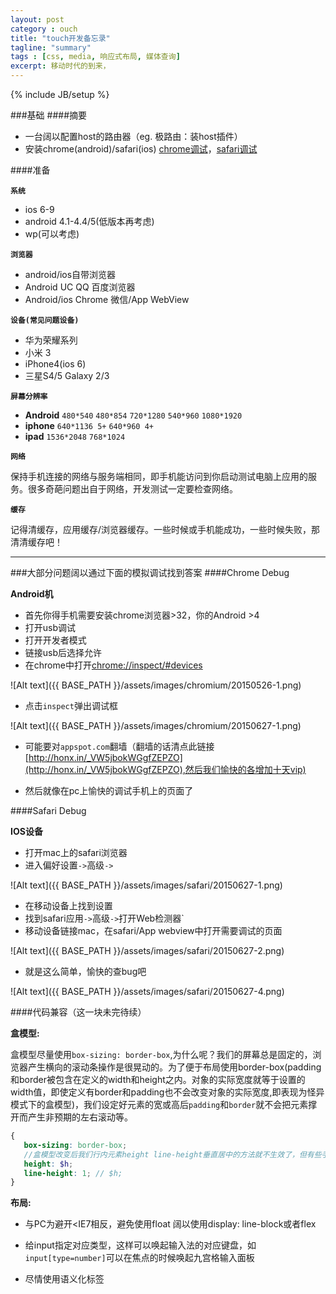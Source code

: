 ```yaml
---
layout: post
category : ouch
title: "touch开发备忘录"
tagline: "summary"
tags : [css, media, 响应式布局, 媒体查询]
excerpt: 移动时代的到来，
---
```

{% include JB/setup %}

###基础
####摘要

- 一台阔以配置host的路由器（eg. 极路由：装host插件）
- 安装chrome(android)/safari(ios) [chrome调试](#chrome_debug)，[safari调试](#safari_debug)

####<a id="os"></a>准备

**`系统`**

- ios 6-9
- android 4.1-4.4/5(低版本再考虑)
- wp(可以考虑)

**`浏览器`**

- android/ios自带浏览器
- Android UC QQ 百度浏览器
- Android/ios Chrome  微信/App WebView

**`设备(常见问题设备)`**

- 华为荣耀系列
- 小米 3
- iPhone4(ios 6)
- 三星S4/5 Galaxy 2/3

**`屏幕分辨率`**

- **Android** `480*540` `480*854`  `720*1280` `540*960` `1080*1920`
- **iphone** `640*1136 5+` `640*960 4+`
- **ipad** `1536*2048` `768*1024`

**`网络`**

保持手机连接的网络与服务端相同，即手机能访问到你启动测试电脑上应用的服务。很多奇葩问题出自于网络，开发测试一定要检查网络。

**`缓存`**

记得清缓存，应用缓存/浏览器缓存。一些时候或手机能成功，一些时候失败，那清清缓存吧！

---

###大部分问题阔以通过下面的模拟调试找到答案
####<a id="chrome_debug"></a>Chrome Debug

**Android机**

- 首先你得手机需要安装chrome浏览器>32，你的Android >4
- 打开usb调试
- 打开开发者模式
- 链接usb后选择允许
- 在chrome中打开[chrome://inspect/#devices](chrome://inspect/#devices)

![Alt text]({{ BASE_PATH }}/assets/images/chromium/20150526-1.png)

- 点击`inspect`弹出调试框

![Alt text]({{ BASE_PATH }}/assets/images/chromium/20150627-1.png)

- 可能要对`appspot.com`翻墙（翻墙的话清点此链接[http://honx.in/_VW5jbokWGgfZEPZO](http://honx.in/_VW5jbokWGgfZEPZO),然后我们愉快的各增加十天vip)

- 然后就像在pc上愉快的调试手机上的页面了

####<a id="safari_debug"></a>Safari Debug

**IOS设备**

- 打开mac上的safari浏览器
- 进入偏好设置`->`高级`->`

![Alt text]({{ BASE_PATH }}/assets/images/safari/20150627-1.png)

- 在移动设备上找到设置
- 找到safari应用`->`高级`->`打开Web检测器`
- 移动设备链接mac，在safari/App webview中打开需要调试的页面

![Alt text]({{ BASE_PATH }}/assets/images/safari/20150627-2.png)

- 就是这么简单，愉快的查bug吧

![Alt text]({{ BASE_PATH }}/assets/images/safari/20150627-4.png)


####代码兼容（这一块未完待续）

**盒模型:**

盒模型尽量使用`box-sizing: border-box`,为什么呢？我们的屏幕总是固定的，浏览器产生横向的滚动条操作是很晃动的。为了便于布局使用border-box(padding和border被包含在定义的width和height之内。对象的实际宽度就等于设置的width值，即使定义有border和padding也不会改变对象的实际宽度,即表现为怪异模式下的盒模型)，我们设定好元素的宽或高后`padding`和`border`就不会把元素撑开而产生非预期的左右滚动等。

```scss
{
   box-sizing: border-box;
   //盒模型改变后我们行内元素height line-height垂直居中的方法就不生效了，但有些手机上是阔以居中的
   height: $h;
   line-height: 1; // $h;
}
```

**布局:**

- 与PC为避开<IE7相反，避免使用float 阔以使用display: line-block或者flex

- 给input指定对应类型，这样可以唤起输入法的对应键盘，如`input[type=number]`可以在焦点的时候唤起九宫格输入面板

- 尽情使用语义化标签
